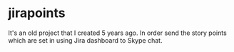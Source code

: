 # jirapoints
It's an old project that I created 5 years ago. In order send the story points which are set in using Jira dashboard to Skype chat.
